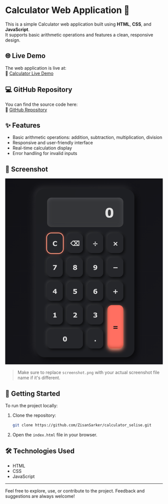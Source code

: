 # Calculator Web Application 🧮

This is a simple Calculator web application built using **HTML**, **CSS**, and **JavaScript**.  
It supports basic arithmetic operations and features a clean, responsive design.

## 🌐 Live Demo

The web application is live at:  
🔗 [Calculator Live Demo](https://calculator-selise.vercel.app/)

## 💻 GitHub Repository

You can find the source code here:  
🔗 [GitHub Repository](https://github.com/ZisanSarker/calculator_selise)

## ✨ Features

- Basic arithmetic operations: addition, subtraction, multiplication, division
- Responsive and user-friendly interface
- Real-time calculation display
- Error handling for invalid inputs

## 📸 Screenshot

![Calculator Screenshot](./screenshot.png)  
> Make sure to replace `screenshot.png` with your actual screenshot file name if it's different.

## 🚀 Getting Started

To run the project locally:

1. Clone the repository:
   ```bash
   git clone https://github.com/ZisanSarker/calculator_selise.git
   ```
2. Open the `index.html` file in your browser.

## 🛠️ Technologies Used

- HTML
- CSS
- JavaScript

---

Feel free to explore, use, or contribute to the project. Feedback and suggestions are always welcome!
